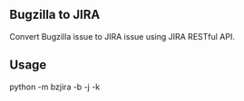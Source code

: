 ## Bugzilla to JIRA

Convert Bugzilla issue to JIRA issue using JIRA RESTful API.

## Usage

python -m bzjira -b <Bugzilla URL> -j <JIRA URL> -k <PorjectKey> <Bugzilla ID>
